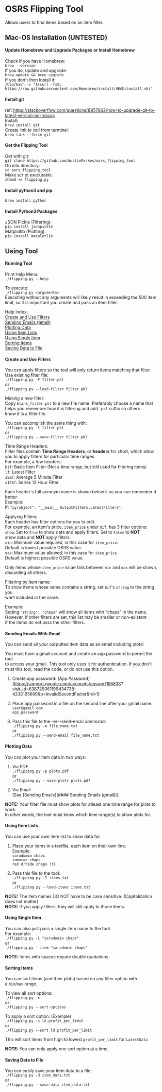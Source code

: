 # OSRS Flipping Tool
Allows users to find items based on an item filter.

## Mac-OS Installation (UNTESTED)
#### Update Homebrew and Upgrade Packages or Install Homebrew
Check if you have Homebrew:  
`brew --version`  
If you do, update and upgrade:  
`brew update && brew upgrade`  
If you don't then install it:  
`/bin/bash -c "$(curl -fsSL https://raw.githubusercontent.com/Homebrew/install/HEAD/install.sh)"`  

#### Install git  
ref: https://stackoverflow.com/questions/8957862/how-to-upgrade-git-to-latest-version-on-macos  
Install:  
`brew install git`  
Create link to call from terminal:  
`brew link --force git`  

#### Get the Flipping Tool
Get with git:  
`git clone https://github.com/AustinParkes/osrs_flipping_tool`  
Go into directory:  
`cd osrs_flipping_tool`  
Make script executable:  
`chmod +x flipping.py`

#### Install python3 and pip
`brew install python`  

#### Install Python3 Packages
JSON Pickle (Filtering):  
`pip install jsonpickle`  
Matplotlib (Plotting):  
`pip install matplotlib`  

## Using Tool
#### Running Tool
Print Help Menu:  
`./flipping.py --help`  

To execute:  
`./flipping.py <arguments>`  
Executing without any arguments will likely result in exceeding the 500 item  
limit, so it is important you create and pass an item filter. 

Help Index:  
[Create and Use Filters](#create-and-use-filters)  
[Sending Emails (gmail)](#sending-emails-with-gmail)  
[Plotting Data](#plotting-data)  
[Using Item Lists](#using-item-lists)  
[Using Single Item](#using-single-item)  
[Sorting Items](#sorting-items)  
[Saving Data to File](#saving-data-to-file)  

#### Create and Use Filters
You can apply filters so the tool will only return items matching that filter.  
Use existing filter file:  
`./flipping.py -F filter.pkl`  
or  
`./flipping.py --load-filter filter.pkl` 

Making a new filter:  
  Copy `blank_filter.pkl` to a new file name. Preferably choose a name that  
  helps you remember how it is filtering and add `.pkl` suffix so others  
  know it is a filter file.  

  You can accomplish the same thing with:  
`./flipping.py -f filter.pkl`  
or  
`./flipping.py --save-filter filter.pkl`  

Time Range Headers:  
  Filter files contain **Time Range Headers**, or **headers** for short, which allow  
  you to apply filters for particular time ranges.  
  For example, a few headers:  
`bif`: Basic Item Filter (Not a time range, but still used for filtering items)  
`lf`: Latest Filter  
`a5mf`: Average 5 Minute Filter  
`s12hf`: Series 12 Hour Filter  

  Each header's full acronym name is shown below it so you can remember it better.   
  Example:  
    lf: `"py/object": "__main__.OutputFilters.LatestFilters",`  

Applying Filters:  
  Each header has filter options for you to edit.  
  For example, an item's price, `item_price` under `bif`, has 3 filter options:  
    `show`: Set to `True` to show data and apply filters. Set to `False` to **NOT**   
            show data and **NOT** apply filters.  
    `min`: Minimum value required, in this case for `item_price`.  
           Default is lowest possible OSRS value.  
    `max`: Maximum value allowed, in this case for `item_price`  
           Default is highest possible OSRS value.  

Only items whose `item_price` value falls between `min` and `max` will be shown,  
discarding all others.  

Filtering by item name:  
  To show items whose name contains a string, set `bif`'s `string` to the string you  
  want included in the name.  
 
  Example:   
  Setting `"string": "chaps"` will show all items with "chaps" in the name.  
  However, if other filters are set, this list may be smaller or non-existent  
  if the items do not pass the other filters.  

#### Sending Emails With Gmail
You can send all your outputted item data as an email including plots!  

You must have a gmail account and create an app password to permit the tool  
to access your gmail. This tool only uses it for authentication. 
If you don't trust this tool, read the code, or do not use this option.

1) Create app password: [App Password](https://support.google.com/accounts/answer/185833?   visit_id=638729061199434738-4233195689&p=InvalidSecondFactor&rd=1)  

2) Place app password in a file on the second line after your gmail name.  
    `user@gmail.com`  
    `app_password`  

3) Pass this file to the -e/--send-email command:  
`./flipping.py -e file_name.txt`  
or  
`./flipping.py --send-email file_name.txt`  

#### Plotting Data
You can plot your item data in two ways:  
1) Via PDF  
`./flipping.py -p plots.pdf`  
or  
`./flipping.py --save-plots plots.pdf`

2) Via Email  
(See [Sending Emails](#### Sending Emails (gmail)))  

**NOTE:** Your filter file must show plots for atleast one time range for plots to work.  
In other words, the tool must know which time range(s) to show plots for.    

#### Using Item Lists
You can use your own item list to show data for.  

1) Place your items in a textfile, each item on their own line.  
Example:  
    `saradomin chaps`  
    `zamorak chaps`  
    `red d'hide chaps (t)`  

2) Pass this file to the tool:  
`./flipping.py -I items.txt`  
or  
`./flipping.py --load-items items.txt`   

**NOTE:** The item names DO NOT have to be case sensitive. (Capitalization does not matter)  
**NOTE:** If you apply filters, they will still apply to those items.  

#### Using Single Item
You can also just pass a single item name to the tool.  
For example:  
`./flipping.py -i "saradomin chaps"`  
or  
`./flipping.py --item "saradomin chaps"`  

**NOTE:** Items with spaces require double quotations.  

#### Sorting Items
You can sort items (and their plots) based on any filter option with  
a `min`/`max` range.  

To view all sort options:  
`./flipping.py -x`  
or  
`./flipping.py --sort-options`  

To apply a sort option: (Example)  
`./flipping.py -s ld.profit_per_limit`  
or  
`./flipping.py --sort ld.profit_per_limit`  

This will sort items from high to lowest `profit_per_limit` for `LatestData`  

**NOTE:** You can only apply one sort option at a time.  

#### Saving Data to File
You can easily save your item data to a file:  
`./flipping.py -d item_data.txt`  
or  
`./flipping.py --save-data item_data.txt`  



